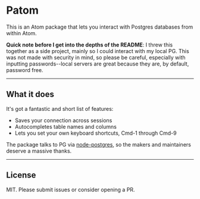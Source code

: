 # Patom
This is an Atom package that lets you interact with Postgres databases from within Atom. 

**Quick note before I get into the depths of the README**: I threw this together as a side project, mainly so I could interact with my local PG. This was not made with security in mind, so please be careful, especially with inputting passwords--local servers are great because they are, by default, password free.

----
## What it does
It's got a fantastic and short list of features:

 - Saves your connection across sessions
 - Autocompletes table names and columns
 - Lets you set your own keyboard shortcuts, Cmd-1 through Cmd-9
 
The package talks to PG via [node-postgres](https://node-postgres.com/), so the makers and maintainers deserve a massive thanks.

----

## License
MIT. Please submit issues or consider opening a PR. 
